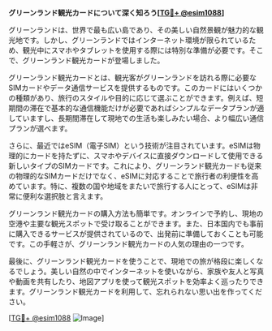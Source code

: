 **グリーンランド観光カードについて深く知ろう[[TG💪+ @esim1088](https://t.me/s/esim1088)]**

グリーンランドは、世界で最も広い島であり、その美しい自然景観が魅力的な観光地です。しかし、グリーンランドではインターネット環境が限られているため、観光中にスマホやタブレットを使用する際には特別な準備が必要です。そこで、グリーンランド観光カードが登場しました。

グリーンランド観光カードとは、観光客がグリーンランドを訪れる際に必要なSIMカードやデータ通信サービスを提供するものです。このカードにはいくつかの種類があり、旅行のスタイルや目的に応じて選ぶことができます。例えば、短期間の滞在で基本的な通信機能だけが必要であればシンプルなデータプランが適していますし、長期間滞在して現地での生活も楽しみたい場合、より幅広い通信プランが選べます。

さらに、最近ではeSIM（電子SIM）という技術が注目されています。eSIMは物理的にカードを持たずに、スマホやデバイスに直接ダウンロードして使用できる新しいタイプのSIMカードです。これにより、グリーンランド観光カードも従来の物理的なSIMカードだけでなく、eSIMに対応することで旅行者の利便性を高めています。特に、複数の国や地域をまたいで旅行する人にとって、eSIMは非常に便利な選択肢と言えます。

グリーンランド観光カードの購入方法も簡単です。オンラインで予約し、現地の空港や主要な観光スポットで受け取ることができます。また、日本国内でも事前に購入できるサービスが提供されているので、出発前に準備しておくことも可能です。この手軽さが、グリーンランド観光カードの人気の理由の一つです。

最後に、グリーンランド観光カードを使うことで、現地での旅が格段に楽しくなるでしょう。美しい自然の中でインターネットを使いながら、家族や友人と写真や動画を共有したり、地図アプリを使って観光スポットを効率よく巡ったりできます。グリーンランド観光カードを利用して、忘れられない思い出を作ってください。

[[TG💪+ @esim1088](https://t.me/s/esim1088) ![Image](https://i.postimg.cc/Y0z9fWf4/image.png)]